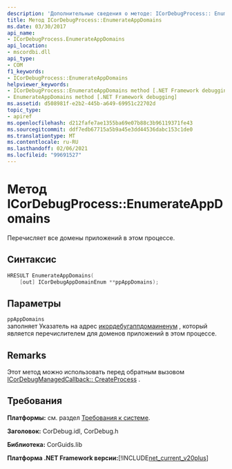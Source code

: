 ```yaml
---
description: 'Дополнительные сведения о методе: ICorDebugProcess:: EnumerateAppDomains'
title: Метод ICorDebugProcess::EnumerateAppDomains
ms.date: 03/30/2017
api_name:
- ICorDebugProcess.EnumerateAppDomains
api_location:
- mscordbi.dll
api_type:
- COM
f1_keywords:
- ICorDebugProcess::EnumerateAppDomains
helpviewer_keywords:
- ICorDebugProcess::EnumerateAppDomains method [.NET Framework debugging]
- EnumerateAppDomains method [.NET Framework debugging]
ms.assetid: d508981f-e2b2-445b-a649-69951c22702d
topic_type:
- apiref
ms.openlocfilehash: d212fafe7ae1355ba69e07b88c3b96119371fe43
ms.sourcegitcommit: ddf7edb67715a5b9a45e3dd44536dabc153c1de0
ms.translationtype: MT
ms.contentlocale: ru-RU
ms.lasthandoff: 02/06/2021
ms.locfileid: "99691527"
---
```

# <a name="icordebugprocessenumerateappdomains-method"></a>Метод ICorDebugProcess::EnumerateAppDomains

Перечисляет все домены приложений в этом процессе.  
  
## <a name="syntax"></a>Синтаксис  
  
``` cpp
HRESULT EnumerateAppDomains(  
    [out] ICorDebugAppDomainEnum **ppAppDomains);  
```  
  
## <a name="parameters"></a>Параметры  

 `ppAppDomains`  
 заполняет Указатель на адрес [икордебугаппдомаиненум](icordebugappdomainenum-interface.md) , который является перечислителем для доменов приложений в этом процессе.  
  
## <a name="remarks"></a>Remarks  

 Этот метод можно использовать перед обратным вызовом [ICorDebugManagedCallback:: CreateProcess](icordebugmanagedcallback-createprocess-method.md) .  
  
## <a name="requirements"></a>Требования  

 **Платформы:** см. раздел [Требования к системе](../../get-started/system-requirements.md).  
  
 **Заголовок:** CorDebug.idl, CorDebug.h  
  
 **Библиотека:** CorGuids.lib  
  
 **Платформа .NET Framework версии:**[!INCLUDE[net_current_v20plus](../../../../includes/net-current-v20plus-md.md)]
